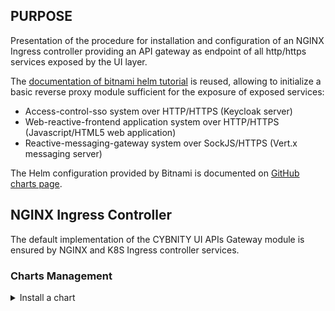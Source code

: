 ## PURPOSE
Presentation of the procedure for installation and configuration of an NGINX Ingress controller providing an API gateway as endpoint of all http/https services exposed by the UI layer.

The [documentation of bitnami helm tutorial](https://docs.bitnami.com/tutorials/secure-kubernetes-services-with-ingress-tls-letsencrypt/) is reused, allowing to initialize a basic reverse proxy module sufficient for the exposure of exposed services:
- Access-control-sso system over HTTP/HTTPS (Keycloak server)
- Web-reactive-frontend application system over HTTP/HTTPS (Javascript/HTML5 web application)
- Reactive-messaging-gateway system over SockJS/HTTPS (Vert.x messaging server)

The Helm configuration provided by Bitnami is documented on [GitHub charts page](https://github.com/bitnami/charts/).

## NGINX Ingress Controller
The default implementation of the CYBNITY UI APIs Gateway module is ensured by NGINX and K8S Ingress controller services.

### Charts Management
<details><summary>Install a chart</summary>
<p>

```console
helm repo add binami https://charts.bitnami.com/bitnami

# Install the local value.xml configuration of Ingress charts provided by charts repository
helm install ingress -f ./nginx-ingress-controller/values.yaml bitnami/nginx-ingress-controller
```
</p>
</details>
